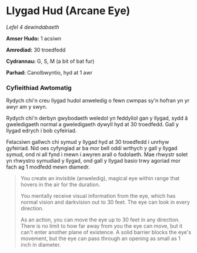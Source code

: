 # Llygad Hud (Arcane Eye)

*Lefel 4 dewindabaeth*

**Amser Hudo:** 1 acsiwn

**Amrediad:** 30 troedfedd

**Cydrannau:** G, S, M (a bit of bat fur)

**Parhad:** Canolbwyntio, hyd at 1 awr

### Cyfieithiad Awtomatig

Rydych chi'n creu llygad hudol anweledig o fewn cwmpas sy'n hofran yn yr awyr am y swyn.

Rydych chi'n derbyn gwybodaeth weledol yn feddyliol gan y llygad, sydd â gweledigaeth normal a gweledigaeth dywyll hyd at 30 troedfedd. Gall y llygad edrych i bob cyfeiriad.

Felacsiwn gallwch chi symud y llygad hyd at 30 troedfedd i unrhyw gyfeiriad. Nid oes cyfyngiad ar ba mor bell oddi wrthych y gall y llygad symud, ond ni all fynd i mewn i awyren arall o fodolaeth. Mae rhwystr solet yn rhwystro symudiad y llygad, ond gall y llygad basio trwy agoriad mor fach ag 1 modfedd mewn diamedr.

>  You create an invisible (anweledig), magical eye within range that hovers in the air for the duration.
>  
>  You mentally receive visual information from the eye, which has normal vision and darkvision out to 30 feet. The eye can look in every direction.
>  
>  As an action, you can move the eye up to 30 feet in any direction. There is no limit to how far away from you the eye can move, but it can't enter another plane of existence. A solid barrier blocks the eye's movement, but the eye can pass through an opening as small as 1 inch in diameter.
